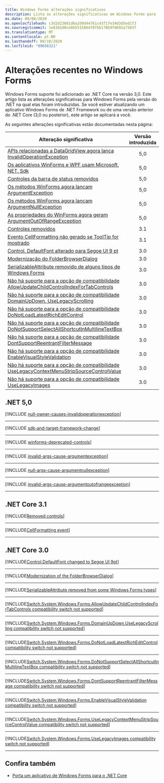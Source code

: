 ```yaml
---
title: Windows Forms alterações significativas
description: Lista as alterações significativas em Windows Forms para .NET Core e .NET 5.
ms.date: 09/08/2020
ms.openlocfilehash: c3d2d23601d6a2d9d44761c4371fe34d3d5ed1f3
ms.sourcegitcommit: 1e8382d0ce8b5515864f8fbb178b9fd692a7503f
ms.translationtype: MT
ms.contentlocale: pt-BR
ms.lasthandoff: 09/10/2020
ms.locfileid: "89656321"
---
```

# <a name="breaking-changes-in-windows-forms"></a>Alterações recentes no Windows Forms

Windows Forms suporte foi adicionado ao .NET Core na versão 3,0. Este artigo lista as alterações significativas para Windows Forms pela versão do .NET na qual elas foram introduzidas. Se você estiver atualizando um aplicativo Windows Forms de .NET Framework ou de uma versão anterior do .NET Core (3,0 ou posterior), este artigo se aplicará a você.

As seguintes alterações significativas estão documentadas nesta página:

| Alteração significativa | Versão introduzida |
| - | :-: |
| [APIs relacionadas a DataGridView agora lança InvalidOperationException](#datagridview-related-apis-now-throw-invalidoperationexception) | 5,0 |
| [Os aplicativos WinForms e WPF usam Microsoft. NET. Sdk](#winforms-and-wpf-apps-use-microsoftnetsdk) | 5,0 |
| [Controles da barra de status removidos](#removed-status-bar-controls) | 5,0 |
| [Os métodos WinForms agora lançam ArgumentException](#winforms-methods-now-throw-argumentexception) | 5,0 |
| [Os métodos WinForms agora lançam ArgumentNullException](#winforms-methods-now-throw-argumentnullexception) | 5,0 |
| [As propriedades do WinForms agora geram ArgumentOutOfRangeException](#winforms-properties-now-throw-argumentoutofrangeexception) | 5,0 |
| [Controles removidos](#removed-controls) | 3.1 |
| [Evento CellFormatting não gerado se ToolTip for mostrado](#cellformatting-event-not-raised-if-tooltip-is-shown) | 3.1 |
| [Control. DefaultFont alterado para Segoe UI 9 pt](#default-control-font-changed-to-segoe-ui-9-pt) | 3.0 |
| [Modernização do FolderBrowserDialog](#modernization-of-the-folderbrowserdialog) | 3.0 |
| [SerializableAttribute removido de alguns tipos de Windows Forms](#serializableattribute-removed-from-some-windows-forms-types) | 3.0 |
| [Não há suporte para a opção de compatibilidade AllowUpdateChildControlIndexForTabControls](#allowupdatechildcontrolindexfortabcontrols-compatibility-switch-not-supported) | 3.0 |
| [Não há suporte para a opção de compatibilidade DomainUpDown. UseLegacyScrolling](#domainupdownuselegacyscrolling-compatibility-switch-not-supported) | 3.0 |
| [Não há suporte para a opção de compatibilidade DoNotLoadLatestRichEditControl](#donotloadlatestricheditcontrol-compatibility-switch-not-supported) | 3.0 |
| [Não há suporte para a opção de compatibilidade DoNotSupportSelectAllShortcutInMultilineTextBox](#donotsupportselectallshortcutinmultilinetextbox-compatibility-switch-not-supported) | 3.0 |
| [Não há suporte para a opção de compatibilidade DontSupportReentrantFilterMessage](#dontsupportreentrantfiltermessage-compatibility-switch-not-supported) | 3.0 |
| [Não há suporte para a opção de compatibilidade EnableVisualStyleValidation](#enablevisualstylevalidation-compatibility-switch-not-supported) | 3.0 |
| [Não há suporte para a opção de compatibilidade UseLegacyContextMenuStripSourceControlValue](#uselegacycontextmenustripsourcecontrolvalue-compatibility-switch-not-supported) | 3.0 |
| [Não há suporte para a opção de compatibilidade UseLegacyImages](#uselegacyimages-compatibility-switch-not-supported) | 3.0 |

## <a name="net-50"></a>.NET 5,0

[!INCLUDE [null-owner-causes-invalidoperationexception](../../../includes/core-changes/windowsforms/5.0/null-owner-causes-invalidoperationexception.md)]

***

[!INCLUDE [sdk-and-target-framework-change](../../../includes/core-changes/windowsforms/5.0/sdk-and-target-framework-change.md)]

***

[!INCLUDE [winforms-deprecated-controls](../../../includes/core-changes/windowsforms/5.0/winforms-deprecated-controls.md)]

***

[!INCLUDE [invalid-args-cause-argumentexception](../../../includes/core-changes/windowsforms/5.0/invalid-args-cause-argumentexception.md)]

***

[!INCLUDE [null-args-cause-argumentnullexception](../../../includes/core-changes/windowsforms/5.0/null-args-cause-argumentnullexception.md)]

***

[!INCLUDE [invalid-args-cause-argumentoutofrangeexception](../../../includes/core-changes/windowsforms/5.0/invalid-args-cause-argumentoutofrangeexception.md)]

***

## <a name="net-core-31"></a>.NET Core 3.1

[!INCLUDE[Removed controls](~/includes/core-changes/windowsforms/3.1/remove-controls-3.1.md)]

***

[!INCLUDE[CellFormatting event](~/includes/core-changes/windowsforms/3.1/cellformatting-event-not-raised.md)]

***

## <a name="net-core-30"></a>.NET Core 3.0

[!INCLUDE[Control.DefaultFont changed to Segoe UI 9pt](~/includes/core-changes/windowsforms/3.0/control-defaultfont-changed.md)]

***

[!INCLUDE[Modernization of the FolderBrowserDialog](~/includes/core-changes/windowsforms/3.0/modernized-folderbrowserdialog.md)]

***

[!INCLUDE[SerializableAttribute removed from some Windows Forms types](~/includes/core-changes/windowsforms/3.0/remove-serializationattribute.md)]

***

[!INCLUDE[Switch.System.Windows.Forms.AllowUpdateChildControlIndexForTabControls compatibility switch not supported](~/includes/core-changes/windowsforms/3.0/deprecate-allowupdatechildcontrolindexfortabcontrols.md)]

***

[!INCLUDE[Switch.System.Windows.Forms.DomainUpDown.UseLegacyScrolling compatibility switch not supported](~/includes/core-changes/windowsforms/3.0/deprecate-uselegacyscrolling.md)]

***

[!INCLUDE[Switch.System.Windows.Forms.DoNotLoadLatestRichEditControl compatibility switch not supported](~/includes/core-changes/windowsforms/3.0/deprecate-donotloadlatestricheditcontrol.md)]

***

[!INCLUDE[Switch.System.Windows.Forms.DoNotSupportSelectAllShortcutInMultilineTextBox compatibility switch not supported](~/includes/core-changes/windowsforms/3.0/deprecate-donotsupportselectallshortcutinmultilinetextbox.md)]

***

[!INCLUDE[Switch.System.Windows.Forms.DontSupportReentrantFilterMessage compatibility switch not supported](~/includes/core-changes/windowsforms/3.0/deprecate-dontsupportreentrantfiltermessage.md)]

***

[!INCLUDE[Switch.System.Windows.Forms.EnableVisualStyleValidation compatibility switch not supported](~/includes/core-changes/windowsforms/3.0/deprecate-enablevisualstylevalidation.md)]

***

[!INCLUDE[Switch.System.Windows.Forms.UseLegacyContextMenuStripSourceControlValue compatibility switch not supported](~/includes/core-changes/windowsforms/3.0/deprecate-uselegacycontextmenustripsourcecontrolvalue.md)]

***

[!INCLUDE[Switch.System.Windows.Forms.UseLegacyImages compatibility switch not supported](~/includes/core-changes/windowsforms/3.0/deprecate-uselegacyimages.md)]

***

## <a name="see-also"></a>Confira também

- [Porta um aplicativo de Windows Forms para o .NET Core](../porting/winforms.md)
